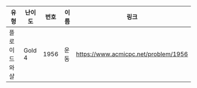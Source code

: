 |유형|난이도|번호|이름|링크|
|------|---|---|---|---|
|플로이드와샬|Gold 4|1956|운동|https://www.acmicpc.net/problem/1956|
